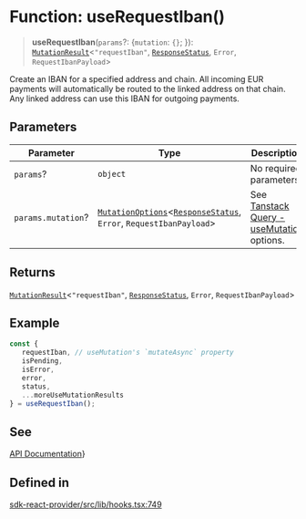 # Function: useRequestIban()

> **useRequestIban**(`params`?: \{`mutation`: `{}`; \}): [`MutationResult`](/docs/packages/sdk-react-provider/type-aliases/MutationResult.md)\<`"requestIban"`, [`ResponseStatus`](/docs/packages/sdk-react-provider/type-aliases/ResponseStatus.md), `Error`, `RequestIbanPayload`\>

Create an IBAN for a specified address and chain.
All incoming EUR payments will automatically be routed to the linked address on that chain.
Any linked address can use this IBAN for outgoing payments.

## Parameters

| Parameter | Type | Description |
| ------ | ------ | ------ |
| `params`? | `object` | No required parameters. |
| `params.mutation`? | [`MutationOptions`](/docs/packages/sdk-react-provider/type-aliases/MutationOptions.md)\<[`ResponseStatus`](/docs/packages/sdk-react-provider/type-aliases/ResponseStatus.md), `Error`, `RequestIbanPayload`\> | See [Tanstack Query - useMutation](https://tanstack.com/query/latest/docs/framework/react/reference/useMutation) options. |

## Returns

[`MutationResult`](/docs/packages/sdk-react-provider/type-aliases/MutationResult.md)\<`"requestIban"`, [`ResponseStatus`](/docs/packages/sdk-react-provider/type-aliases/ResponseStatus.md), `Error`, `RequestIbanPayload`\>

## Example

```ts
const {
   requestIban, // useMutation's `mutateAsync` property
   isPending,
   isError,
   error,
   status,
   ...moreUseMutationResults
} = useRequestIban();
```

## See

[API Documentation](https://monerium.dev/api-docs-v2#tag/ibans/operation/request-iban)}

## Defined in

[sdk-react-provider/src/lib/hooks.tsx:749](https://github.com/monerium/js-monorepo/blob/main/packages/sdk-react-provider/src/lib/hooks.tsx#L749)
